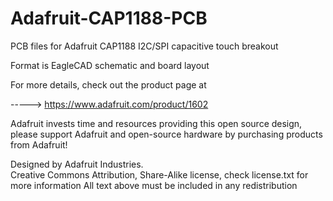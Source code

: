 Adafruit-CAP1188-PCB
====================

PCB files for Adafruit CAP1188 I2C/SPI capacitive touch breakout

Format is EagleCAD schematic and board layout

For more details, check out the product page at

-----> https://www.adafruit.com/product/1602

Adafruit invests time and resources providing this open source design, 
please support Adafruit and open-source hardware by purchasing 
products from Adafruit!

Designed by Adafruit Industries.  
Creative Commons Attribution, Share-Alike license, check license.txt for more information
All text above must be included in any redistribution